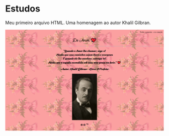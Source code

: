 # Estudos

 Meu primeiro arquivo HTML. Uma homenagem ao autor Khalil Gilbran.

![print](./print.png)
